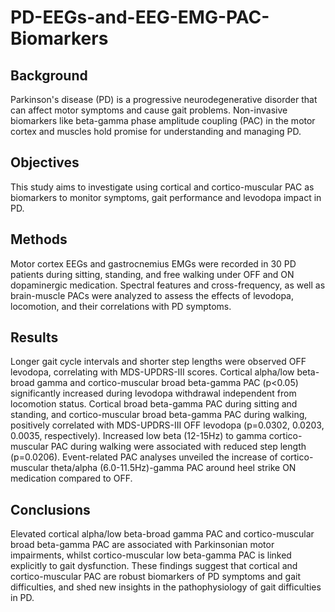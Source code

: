 # PD-EEGs-and-EEG-EMG-PAC-Biomarkers
## Background
Parkinson's disease (PD) is a progressive neurodegenerative disorder that can affect motor symptoms and cause gait problems.  Non-invasive biomarkers like beta-gamma phase amplitude coupling (PAC) in the motor cortex and muscles hold promise for understanding and managing PD.
## Objectives
This study aims to investigate using cortical and cortico-muscular PAC as biomarkers to monitor symptoms, gait performance and levodopa impact in PD. 
## Methods
Motor cortex EEGs and gastrocnemius EMGs were recorded in 30 PD patients during sitting, standing, and free walking under OFF and ON dopaminergic medication. Spectral features and cross-frequency, as well as brain-muscle PACs were analyzed to assess the effects of levodopa, locomotion, and their correlations with PD symptoms.
## Results
Longer gait cycle intervals and shorter step lengths were observed OFF levodopa, correlating with MDS-UPDRS-III scores. Cortical alpha/low beta-broad gamma and cortico-muscular broad beta-gamma PAC (p<0.05) significantly increased during levodopa withdrawal independent from locomotion status. Cortical broad beta-gamma PAC during sitting and standing, and cortico-muscular broad beta-gamma PAC during walking, positively correlated with MDS-UPDRS-III OFF levodopa (p=0.0302, 0.0203, 0.0035, respectively). Increased low beta (12-15Hz) to gamma cortico-muscular PAC during walking were associated with reduced step length (p=0.0206). Event-related PAC analyses unveiled the increase of cortico-muscular theta/alpha (6.0-11.5Hz)-gamma PAC around heel strike ON medication compared to OFF.
## Conclusions
Elevated cortical alpha/low beta-broad gamma PAC and cortico-muscular broad beta-gamma PAC are associated with Parkinsonian motor impairments, whilst cortico-muscular low beta-gamma PAC is linked explicitly to gait dysfunction. These findings suggest that cortical and cortico-muscular PAC are robust biomarkers of PD symptoms and gait difficulties, and shed new insights in the pathophysiology of gait difficulties in PD.
